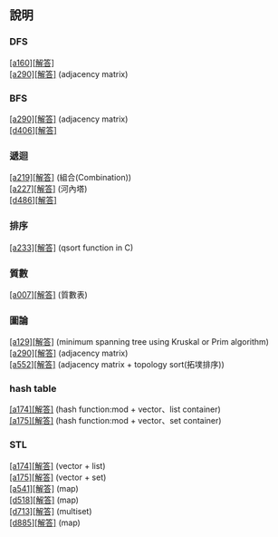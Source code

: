 ﻿## 說明

### DFS
[[a160]](https://zerojudge.tw/ShowProblem?problemid=a160)[[解答]](https://github.com/XassassinXsaberX/zerojudge/blob/master/unknown/a160.c)  
[[a290]](https://zerojudge.tw/ShowProblem?problemid=a290)[[解答]](https://github.com/XassassinXsaberX/zerojudge/blob/master/unknown/a290.c) (adjacency matrix)  

### BFS
[[a290]](https://zerojudge.tw/ShowProblem?problemid=a290)[[解答]](https://github.com/XassassinXsaberX/zerojudge/blob/master/unknown/a290.c) (adjacency matrix)  
[[d406]](https://zerojudge.tw/ShowProblem?problemid=d406)[[解答]](https://github.com/XassassinXsaberX/zerojudge/blob/master/unknown/d406.c)  


### 遞迴
[[a219]](https://zerojudge.tw/ShowProblem?problemid=a219)[[解答]](https://github.com/XassassinXsaberX/zerojudge/blob/master/unknown/a219.c) (組合(Combination))  
[[a227]](https://zerojudge.tw/ShowProblem?problemid=a227)[[解答]](https://github.com/XassassinXsaberX/zerojudge/blob/master/unknown/a227.c) (河內塔)  
[[d486]](https://zerojudge.tw/ShowProblem?problemid=d486)[[解答]](https://github.com/XassassinXsaberX/zerojudge/blob/master/unknown/d486.c)  


### 排序
[[a233]](https://zerojudge.tw/ShowProblem?problemid=a233)[[解答]](https://github.com/XassassinXsaberX/zerojudge/blob/master/unknown/a233.c) (qsort function in C)  


### 質數  
[[a007]](https://zerojudge.tw/ShowProblem?problemid=a007)[[解答]](https://github.com/XassassinXsaberX/zerojudge/blob/master/unknown/a007.cpp) (質數表)  


### 圖論
[[a129]](https://zerojudge.tw/ShowProblem?problemid=a129)[[解答]](https://github.com/XassassinXsaberX/zerojudge/blob/master/unknown/a129.cpp) (minimum spanning tree using Kruskal or Prim algorithm)  
[[a290]](https://zerojudge.tw/ShowProblem?problemid=a290)[[解答]](https://github.com/XassassinXsaberX/zerojudge/blob/master/unknown/a290.c) (adjacency matrix)  
[[a552]](https://zerojudge.tw/ShowProblem?problemid=a552)[[解答]](https://github.com/XassassinXsaberX/zerojudge/blob/master/unknown/a552.c) (adjacency matrix + topology sort(拓墣排序))  


### hash table
[[a174]](https://zerojudge.tw/ShowProblem?problemid=a174)[[解答]](https://github.com/XassassinXsaberX/zerojudge/blob/master/unknown/a174.cpp) (hash function:mod + vector、list container)   
[[a175]](https://zerojudge.tw/ShowProblem?problemid=a175)[[解答]](https://github.com/XassassinXsaberX/zerojudge/blob/master/unknown/a175.cpp) (hash function:mod + vector、set container)  

### STL
[[a174]](https://zerojudge.tw/ShowProblem?problemid=a174)[[解答]](https://github.com/XassassinXsaberX/zerojudge/blob/master/unknown/a174.cpp) (vector + list)  
[[a175]](https://zerojudge.tw/ShowProblem?problemid=a175)[[解答]](https://github.com/XassassinXsaberX/zerojudge/blob/master/unknown/a175.cpp) (vector + set)  
[[a541]](https://zerojudge.tw/ShowProblem?problemid=a541)[[解答]](https://github.com/XassassinXsaberX/zerojudge/blob/master/unknown/a541.cpp) (map)  
[[d518]](https://zerojudge.tw/ShowProblem?problemid=d518)[[解答]](https://github.com/XassassinXsaberX/zerojudge/blob/master/unknown/d518.cpp) (map)  
[[d713]](https://zerojudge.tw/ShowProblem?problemid=d713)[[解答]](https://github.com/XassassinXsaberX/zerojudge/blob/master/unknown/d713.cpp) (multiset)  
[[d885]](https://zerojudge.tw/ShowProblem?problemid=d885)[[解答]](https://github.com/XassassinXsaberX/zerojudge/blob/master/unknown/d885.cpp) (map)  


